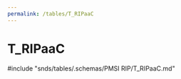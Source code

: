 ```yaml
---
permalink: /tables/T_RIPaaC
---
```

# T\_RIPaaC
<!-- SPDX-License-Identifier: MPL-2.0 -->

<!-- ATTENTION : Ne pas supprimer ou modifier la ligne ci-dessous -->
#include "snds/tables/.schemas/PMSI RIP/T_RIPaaC.md"
<!-- ATTENTION : Ne pas supprimer ou modifier la ligne ci-dessus -->
